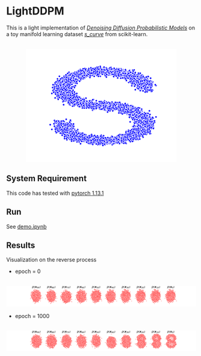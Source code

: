 # LightDDPM

This is a light implementation of [*Denoising Diffusion Probabilistic Models*](https://arxiv.org/abs/2006.11239) 
on a toy manifold learning dataset [*s_curve*](https://scikit-learn.org/stable/auto_examples/manifold/plot_compare_methods.html#sphx-glr-auto-examples-manifold-plot-compare-methods-py)
from scikit-learn.

<p align="center">
    <br>
    <img src="s_curve.png" width="400" />
    <br>
<p>

## System Requirement

This code has tested with [pytorch 1.13.1](https://pytorch.org/)

## Run

See [demo.ipynb](demo.ipynb)

## Results

Visualization on the reverse process

* epoch = 0

<p align="center">
    <br>
    <img src="__res__/figs/epoch0.png" width="1200" />
    <br>
<p>

* epoch = 1000

<p align="center">
    <br>
    <img src="__res__/figs/epoch1000.png" width="1200" />
    <br>
<p>








